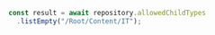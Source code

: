 ```javascript
const result = await repository.allowedChildTypes
  .listEmpty("/Root/Content/IT");
```
